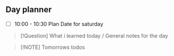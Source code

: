 ## Day planner

- [ ] 10:00 - 10:30 Plan Date for saturday

> [!Question] What i learned today / General notes for the day

> [!NOTE] Tomorrows todos
